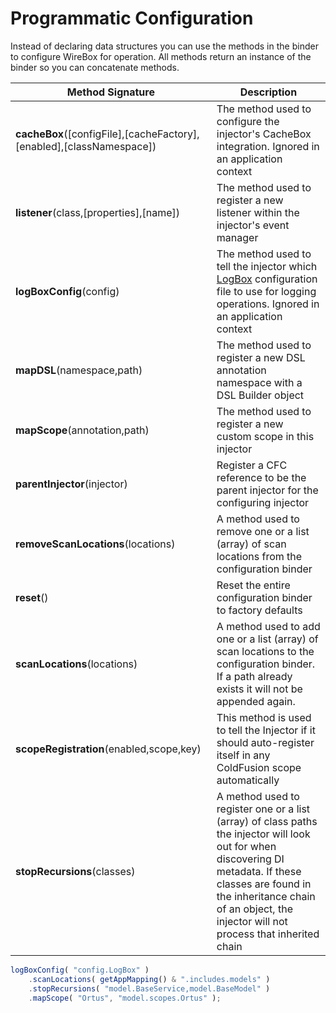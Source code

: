 # Programmatic Configuration

Instead of declaring data structures you can use the methods in the binder to configure WireBox for operation. All methods return an instance of the binder so you can concatenate methods.

| Method Signature                                                         | Description                                                                                                                                                                                                                                                        |
| ------------------------------------------------------------------------ | ------------------------------------------------------------------------------------------------------------------------------------------------------------------------------------------------------------------------------------------------------------------ |
| **cacheBox**(\[configFile],\[cacheFactory],\[enabled],\[classNamespace]) | The method used to configure the injector's CacheBox integration. Ignored in an application context                                                                                                                                                                |
| **listener**(class,\[properties],\[name])                                | The method used to register a new listener within the injector's event manager                                                                                                                                                                                     |
| **logBoxConfig**(config)                                                 | The method used to tell the injector which [LogBox](https://github.com/ortus/wirebox-documentation/tree/b9a6ae3e91f7dcb74ec7e900e27243e19824cf27/mapping\_dsl/wiki/LogBox.cfm) configuration file to use for logging operations. Ignored in an application context |
| **mapDSL**(namespace,path)                                               | The method used to register a new DSL annotation namespace with a DSL Builder object                                                                                                                                                                               |
| **mapScope**(annotation,path)                                            | The method used to register a new custom scope in this injector                                                                                                                                                                                                    |
| **parentInjector**(injector)                                             | Register a CFC reference to be the parent injector for the configuring injector                                                                                                                                                                                    |
| **removeScanLocations**(locations)                                       | A method used to remove one or a list (array) of scan locations from the configuration binder                                                                                                                                                                      |
| **reset**()                                                              | Reset the entire configuration binder to factory defaults                                                                                                                                                                                                          |
| **scanLocations**(locations)                                             | A method used to add one or a list (array) of scan locations to the configuration binder. If a path already exists it will not be appended again.                                                                                                                  |
| **scopeRegistration**(enabled,scope,key)                                 | This method is used to tell the Injector if it should auto-register itself in any ColdFusion scope automatically                                                                                                                                                   |
| **stopRecursions**(classes)                                              | A method used to register one or a list (array) of class paths the injector will look out for when discovering DI metadata. If these classes are found in the inheritance chain of an object, the injector will not process that inherited chain                   |

```javascript
logBoxConfig( "config.LogBox" )
    .scanLocations( getAppMapping() & ".includes.models" )
    .stopRecursions( "model.BaseService,model.BaseModel" )
    .mapScope( "Ortus", "model.scopes.Ortus" );
```
